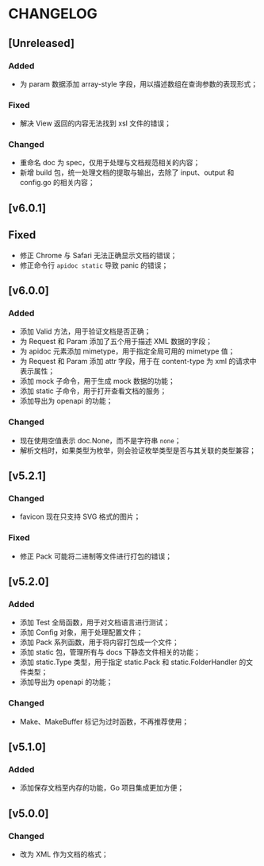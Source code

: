 # CHANGELOG

## [Unreleased]

### Added

- 为 param 数据添加 array-style 字段，用以描述数组在查询参数的表现形式；

### Fixed

- 解决 View 返回的内容无法找到 xsl 文件的错误；

### Changed

- 重命名 doc 为 spec，仅用于处理与文档规范相关的内容；
- 新增 build 包，统一处理文档的提取与输出，去除了 input、output 和 config.go 的相关内容；

## [v6.0.1]

## Fixed

- 修正 Chrome 与 Safari 无法正确显示文档的错误；
- 修正命令行 `apidoc static` 导致 panic 的错误；

## [v6.0.0]

### Added

- 添加 Valid 方法，用于验证文档是否正确；
- 为 Request 和 Param 添加了五个用于描述 XML 数据的字段；
- 为 apidoc 元素添加 mimetype，用于指定全局可用的 mimetype 值；
- 为 Request 和 Param 添加 attr 字段，用于在 content-type 为 xml 的请求中表示属性；
- 添加 mock 子命令，用于生成 mock 数据的功能；
- 添加 static 子命令，用于打开查看文档的服务；
- 添加导出为 openapi 的功能；

### Changed

- 现在使用空值表示 doc.None，而不是字符串 `none`；
- 解析文档时，如果类型为枚举，则会验证枚举类型是否与其关联的类型兼容；

## [v5.2.1]

### Changed

- favicon 现在只支持 SVG 格式的图片；

### Fixed

- 修正 Pack 可能将二进制等文件进行打包的错误；

## [v5.2.0]

### Added

- 添加 Test 全局函数，用于对文档语言进行测试；
- 添加 Config 对象，用于处理配置文件；
- 添加 Pack 系列函数，用于将内容打包成一个文件；
- 添加 static 包，管理所有与 docs 下静态文件相关的功能；
- 添加 static.Type 类型，用于指定 static.Pack 和 static.FolderHandler 的文件类型；
- 添加导出为 openapi 的功能；

### Changed

- Make、MakeBuffer 标记为过时函数，不再推荐使用；

## [v5.1.0]

### Added

- 添加保存文档至内存的功能，Go 项目集成更加方便；

## [v5.0.0]

### Changed

- 改为 XML 作为文档的格式；
